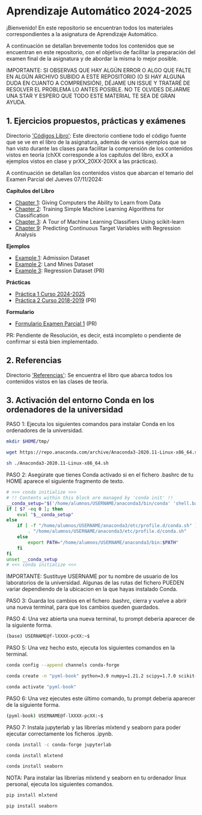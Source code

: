 # Aprendizaje Automático 2024-2025

¡Bienvenido! En este repositorio se encuentran todos los materiales correspondientes a la asignatura de Aprendizaje Automático.

A continuación se detallan brevemente todos los contenidos que se encuentran en este repositorio, con el objetivo de facilitar la preparación del examen final de la asignatura y de abordar la misma lo mejor posible.

IMPORTANTE: SI OBSERVAS QUE HAY ALGÚN ERROR O ALGO QUE FALTE EN ALGÚN ARCHIVO SUBIDO A ESTE REPOSITORIO (O SI HAY ALGUNA DUDA EN CUANTO A COMPRENSIÓN), DÉJAME UN ISSUE Y TRATARÉ DE RESOLVER EL PROBLEMA LO ANTES POSIBLE. NO TE OLVIDES DEJARME UNA STAR Y ESPERO QUE TODO ESTE MATERIAL TE SEA DE GRAN AYUDA.

## 1. Ejercicios propuestos, prácticas y exámenes

Directorio ['Códigos Libro'](https://github.com/aleon2020/AA_2024-2025/tree/main/C%C3%B3digos%20Libro): Este directorio contiene todo el código fuente que se ve en el libro de la asignatura, además de varios ejemplos que se han visto durante las clases para facilitar la comprensión de los contenidos vistos en teoría (chXX corresponde a los capítulos del libro, exXX a ejemplos vistos en clase y prXX_20XX-20XX a las prácticas).

A continuación se detallan los contenidos vistos que abarcan el temario del Examen Parcial del Jueves 07/11/2024:

**Capítulos del Libro**
* [Chapter 1](https://github.com/aleon2020/AA_2024-2025/tree/main/C%C3%B3digos%20Libro/ch01): Giving Computers the Ability to Learn from Data
* [Chapter 2](https://github.com/aleon2020/AA_2024-2025/tree/main/C%C3%B3digos%20Libro/ch02): Training Simple Machine Learning Algorithms for Classification
* [Chapter 3](https://github.com/aleon2020/AA_2024-2025/tree/main/C%C3%B3digos%20Libro/ch03): A Tour of Machine Learning Classifiers Using scikit-learn
* [Chapter 9](https://github.com/aleon2020/AA_2024-2025/tree/main/C%C3%B3digos%20Libro/ch09): Predicting Continuous Target Variables with Regression Analysis

**Ejemplos**
* [Example 1](https://github.com/aleon2020/AA_2024-2025/tree/main/C%C3%B3digos%20Libro/ex01): Admission Dataset
* [Example 2](https://github.com/aleon2020/AA_2024-2025/tree/main/C%C3%B3digos%20Libro/ex02): Land Mines Dataset
* [Example 3](https://github.com/aleon2020/AA_2024-2025/tree/main/C%C3%B3digos%20Libro/ex03): Regression Dataset (PR)

**Prácticas**
* [Práctica 1 Curso 2024-2025](https://github.com/aleon2020/AA_2024-2025/tree/main/C%C3%B3digos%20Libro/pr01_2024-2025)
* [Práctica 2 Curso 2018-2019](https://github.com/aleon2020/AA_2024-2025/tree/main/C%C3%B3digos%20Libro/pr02_2018-2019) (PR)

**Formulario**
* [Formulario Examen Parcial 1](https://github.com/aleon2020/AA_2024-2025/tree/main/C%C3%B3digos%20Libro/formulario_ep1) (PR)

PR: Pendiente de Resolución, es decir, está incompleto o pendiente de confirmar si está bien implementado.

## 2. Referencias

Directorio ['Referencias'](https://github.com/aleon2020/AA_2024-2025/tree/main/Referencias): Se encuentra el libro que abarca todos los contenidos vistos en las clases de teoría.

## 3. Activación del entorno Conda en los ordenadores de la universidad

PASO 1: Ejecuta los siguientes comandos para instalar Conda en los ordenadores de la universidad.

```sh
mkdir $HOME/tmp/
```

```sh
wget https://repo.anaconda.com/archive/Anaconda3-2020.11-Linux-x86_64.sh
```

```sh
sh ./Anaconda3-2020.11-Linux-x86_64.sh
```

PASO 2: Asegúrate que tienes Conda activado si en el fichero .bashrc de tu HOME aparece el siguiente fragmento de texto.

```bash
# >>> conda initialize >>>
# !! Contents within this block are managed by 'conda init' !!
__conda_setup="$('/home/alumnos/USERNAME/anaconda3/bin/conda' 'shell.bash' 'hook' 2> /dev/null)"
if [ $? -eq 0 ]; then
    eval "$__conda_setup"
else
    if [ -f "/home/alumnos/USERNAME/anaconda3/etc/profile.d/conda.sh" ]; then
        . "/home/alumnos/USERNAME/anaconda3/etc/profile.d/conda.sh"
    else
        export PATH="/home/alumnos/USERNAME/anaconda3/bin:$PATH"
    fi
fi
unset __conda_setup
# <<< conda initialize <<<
```

IMPORTANTE: Sustituye USERNAME por tu nombre de usuario de los laboratorios de la universidad. Algunas de las rutas del fichero PUEDEN variar dependiendo de la ubicacion en la que hayas instalado Conda.

PASO 3: Guarda los cambios en el fichero .bashrc, cierra y vuelve a abrir una nueva terminal, para que los cambios queden guardados.

PASO 4: Una vez abierta una nueva terminal, tu prompt deberia aparecer de la siguiente forma.

```sh
(base) USERNAME@f-lXXXX-pcXX:~$
```

PASO 5: Una vez hecho esto, ejecuta los siguientes comandos en la terminal.

```sh
conda config --append channels conda-forge
```

```sh
conda create -n "pyml-book" python=3.9 numpy=1.21.2 scipy=1.7.0 scikit-learn=1.0 matplotlib=3.4.3 pandas=1.3.2
```

```sh
conda activate "pyml-book"
```

PASO 6: Una vez ejecutes este último comando, tu prompt deberia aparecer de la siguiente forma.

```sh
(pyml-book) USERNAME@f-lXXXX-pcXX:~$
```

PASO 7: Instala jupyterlab y las librerías mlxtend y seaborn para poder ejecutar correctamente los ficheros .ipynb.

```sh
conda install -c conda-forge jupyterlab
```

```sh
conda install mlxtend
```

```sh
conda install seaborn
```

NOTA: Para instalar las librerías mlxtend y seaborn en tu ordenador linux personal, ejecuta los siguientes comandos.

```sh
pip install mlxtend
```

```sh
pip install seaborn
```
